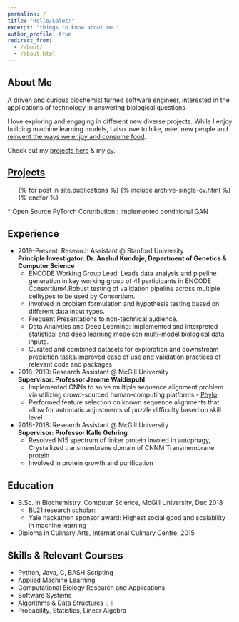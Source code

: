 ```yaml
---
permalink: /
title: "Hello/Salut!"
excerpt: "things to know about me."
author_profile: true
redirect_from: 
  - /about/
  - /about.html
---
```


## About Me

A driven and curious biochemist turned software engineer, interested in the applications of technology in answering biological questions

I love exploring and engaging in different new diverse projects. While I enjoy building machine learning models, I also love to hike, meet new people and [reinvent the ways we enjoy and consume food](https://kristy-mualim.squarespace.com).

Check out my [projects here](https://kmualim.github.io/publications/) & my [cv](/files/cv.pdf). 

## [Projects](https://kmualim.github.io/publications/)
  <ul>{% for post in site.publications %}
    {% include archive-single-cv.html %}
  {% endfor %}</ul>
  * Open Source PyTorch Contribution : Implemented conditional GAN

## Experience
* 2019-Present: Research Assistant @ Stanford University <br> 
  <b> Principle Investigator: Dr. Anshul Kundaje, Department of Genetics & Computer Science</b>
  * ENCODE Working Group Lead:  Leads data analysis and pipeline generation in key working group of 41 participants in ENCODE Consortium4.Robust testing of validation pipeline across multiple celltypes to be used by Consortium.
  * Involved in problem formulation and hypothesis testing based on different data input types.
  * Frequent Presentations to non-technical audience.
  * Data Analytics and Deep Learning:  Implemented and interpreted statistical and deep learning modelson multi-model biological data inputs.
  * Curated and combined datasets for exploration and downstream prediction tasks.Improved ease of use and validation practices of relevant code and packages
* 2018-2019: Research Assistant @ McGill University <br>
  <b> Supervisor: Professor Jerome Waldispuhl </b> 
  * Implemented CNNs to solve multiple sequence alignment problem via utilizing crowd-sourced human-computing platforms - [Phylo](https://phylo.cs.mcgill.ca) 
  * Performed feature selection on known sequence alignments that allow for automatic adjustments of puzzle difficulty based on skill level 
* 2016-2018: Research Assistant @ McGill University <br>
  <b> Supervisor: Professor Kalle Gehring </b>
  * Resolved N15 spectrum of linker protein involed in autophagy, Crystallized transmembrane domain of CNNM Transmembrane protein
  * Involved in protein growth and purification 

## Education
* B.Sc. in Biochemistry, Computer Science, McGill University, Dec 2018
  * BL21 research scholar:
  * Yale hackathon sponsor award: Highest social good and scalability in machine learning
* Diploma in Culinary Arts, International Culinary Centre, 2015 

## Skills & Relevant Courses
* Python, Java, C, BASH Scripting
* Applied Machine Learning 
* Computational Biology Research and Applications
* Software Systems
* Algorithms & Data Structures I, II
* Probability, Statistics, Linear Algebra


 





